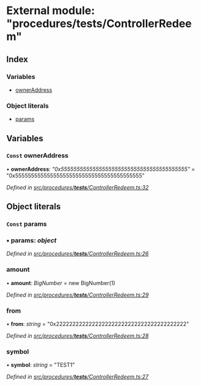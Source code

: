 # External module: "procedures/**tests**/ControllerRedeem"

## Index

### Variables

- [ownerAddress](_procedures___tests___controllerredeem_.md#const-owneraddress)

### Object literals

- [params](_procedures___tests___controllerredeem_.md#const-params)

## Variables

### `Const` ownerAddress

• **ownerAddress**: _"0x5555555555555555555555555555555555555555"_ = "0x5555555555555555555555555555555555555555"

_Defined in [src/procedures/**tests**/ControllerRedeem.ts:32](https://github.com/PolymathNetwork/polymath-sdk/blob/660aba8/src/procedures/__tests__/ControllerRedeem.ts#L32)_

## Object literals

### `Const` params

### ▪ **params**: _object_

_Defined in [src/procedures/**tests**/ControllerRedeem.ts:26](https://github.com/PolymathNetwork/polymath-sdk/blob/660aba8/src/procedures/__tests__/ControllerRedeem.ts#L26)_

### amount

• **amount**: _BigNumber_ = new BigNumber(1)

_Defined in [src/procedures/**tests**/ControllerRedeem.ts:29](https://github.com/PolymathNetwork/polymath-sdk/blob/660aba8/src/procedures/__tests__/ControllerRedeem.ts#L29)_

### from

• **from**: _string_ = "0x2222222222222222222222222222222222222222"

_Defined in [src/procedures/**tests**/ControllerRedeem.ts:28](https://github.com/PolymathNetwork/polymath-sdk/blob/660aba8/src/procedures/__tests__/ControllerRedeem.ts#L28)_

### symbol

• **symbol**: _string_ = "TEST1"

_Defined in [src/procedures/**tests**/ControllerRedeem.ts:27](https://github.com/PolymathNetwork/polymath-sdk/blob/660aba8/src/procedures/__tests__/ControllerRedeem.ts#L27)_
